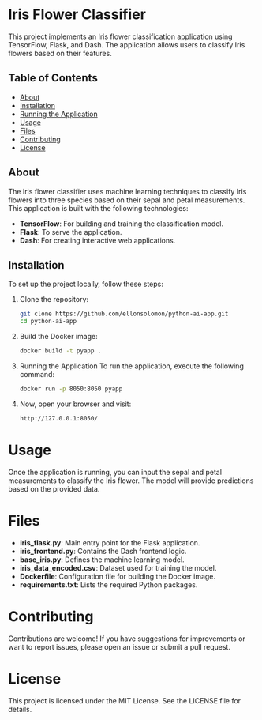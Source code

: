 # Iris Flower Classifier

This project implements an Iris flower classification application using TensorFlow, Flask, and Dash. The application allows users to classify Iris flowers based on their features.

## Table of Contents

- [About](#about)
- [Installation](#installation)
- [Running the Application](#running-the-application)
- [Usage](#usage)
- [Files](#files)
- [Contributing](#contributing)
- [License](#license)

## About

The Iris flower classifier uses machine learning techniques to classify Iris flowers into three species based on their sepal and petal measurements. This application is built with the following technologies:

- **TensorFlow**: For building and training the classification model.
- **Flask**: To serve the application.
- **Dash**: For creating interactive web applications.

## Installation

To set up the project locally, follow these steps:

1. Clone the repository:
   ```bash
   git clone https://github.com/ellonsolomon/python-ai-app.git
   cd python-ai-app

2. Build the Docker image:
   ```bash
   docker build -t pyapp .

3. Running the Application
To run the application, execute the following command:
   ```bash
   docker run -p 8050:8050 pyapp

4. Now, open your browser and visit:
   ```bash
   http://127.0.0.1:8050/
   ```

# Usage
Once the application is running, you can input the sepal and petal measurements to classify the Iris flower. The model will provide predictions based on the provided data.

# Files
- **iris_flask.py**: Main entry point for the Flask application.
- **iris_frontend.py**: Contains the Dash frontend logic.
- **base_iris.py**: Defines the machine learning model.
- **iris_data_encoded.csv**: Dataset used for training the model.
- **Dockerfile**: Configuration file for building the Docker image.
- **requirements.txt**: Lists the required Python packages.

# Contributing
Contributions are welcome! If you have suggestions for improvements or want to report issues, please open an issue or submit a pull request.

# License
This project is licensed under the MIT License. See the LICENSE file for details.
